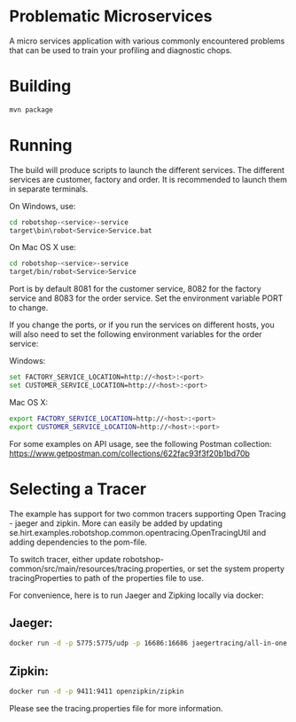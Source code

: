 # Problematic Microservices
A micro services application with various commonly encountered problems that can be used to train your profiling and diagnostic chops.

# Building
```bash
mvn package
```
# Running
The build will produce scripts to launch the different services. The different services are customer, factory and order. It is recommended to launch them in separate terminals.

On Windows, use:

```bash
cd robotshop-<service>-service
target\bin\robot<Service>Service.bat
```

On Mac OS X use:

```bash
cd robotshop-<service>-service
target/bin/robot<Service>Service
```

Port is by default 8081 for the customer service, 8082 for the factory service and 8083 for the order service. Set the environment variable PORT to change.

If you change the ports, or if you run the services on different hosts, you will also need to set the following environment variables for the order service:

Windows:

```bash
set FACTORY_SERVICE_LOCATION=http://<host>:<port>
set CUSTOMER_SERVICE_LOCATION=http://<host>:<port>
```

Mac OS X:

```bash
export FACTORY_SERVICE_LOCATION=http://<host>:<port>
export CUSTOMER_SERVICE_LOCATION=http://<host>:<port>
```

For some examples on API usage, see the following Postman collection:
https://www.getpostman.com/collections/622fac93f3f20b1bd70b

# Selecting a Tracer
The example has support for two common tracers supporting Open Tracing - jaeger and zipkin. More can easily be added by updating se.hirt.examples.robotshop.common.opentracing.OpenTracingUtil and adding dependencies to the pom-file.

To switch tracer, either update robotshop-common/src/main/resources/tracing.properties, or set the 
system property tracingProperties to path of the properties file to use.

For convenience, here is to run Jaeger and Zipking locally via docker:

## Jaeger:

```bash
docker run -d -p 5775:5775/udp -p 16686:16686 jaegertracing/all-in-one:latest
```

## Zipkin:

```bash
docker run -d -p 9411:9411 openzipkin/zipkin
```

Please see the tracing.properties file for more information.
